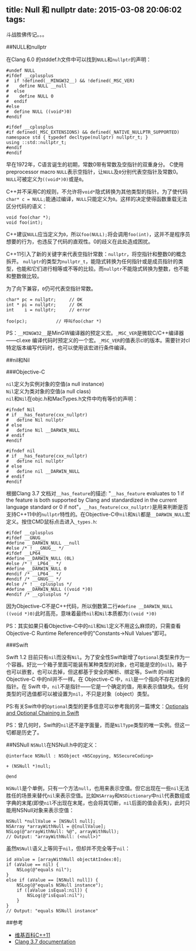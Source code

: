 title: Null 和 nullptr
date: 2015-03-08 20:06:02
tags:
---

斗战胜佛传记。。。  

<!--more-->
##NULL和nullptr

在Clang 6.0 的stddef.h文件中可以找到`NULL`和`nullptr`的声明：

```
#undef NULL
#ifdef __cplusplus
#  if !defined(__MINGW32__) && !defined(_MSC_VER)
#    define NULL __null
#  else
#    define NULL 0
#  endif
#else
#  define NULL ((void*)0)
#endif

#ifdef __cplusplus
#if defined(_MSC_EXTENSIONS) && defined(_NATIVE_NULLPTR_SUPPORTED)
namespace std { typedef decltype(nullptr) nullptr_t; }
using ::std::nullptr_t;
#endif
#endif
```

早在1972年，C语言诞生的初期，常数0带有常数及空指针的双重身分。 C使用preprocessor macro `NULL`表示空指针，让`NULL`及`0`分别代表空指针及常数0。 `NULL`可被定义为`((void*)0)`或是`0`。

C++并不采用C的规则，不允许将`void*`隐式转换为其他类型的指针。为了使代码`char* c = NULL;`能通过编译，`NULL`只能定义为`0`。这样的决定使得函数重载无法区分代码的语义：  

```
void foo(char *);
void foo(int);
```

C++建议`NULL`应当定义为`0`，所以`foo(NULL);`将会调用`foo(int)`，这并不是程序员想要的行为，也违反了代码的直观性。0的歧义在此处造成困扰。

C++11引入了新的关键字来代表空指针常数：`nullptr`，将空指针和整数0的概念拆开。 `nullptr`的类型为`nullptr_t`，能隐式转换为任何指针或是成员指针的类型，也能和它们进行相等或不等的比较。而`nullptr`不能隐式转换为整数，也不能和整数做比较。

为了向下兼容，`0`仍可代表空指针常数。  

```
char* pc = nullptr;     // OK
int * pi = nullptr;     // OK
int    i = nullptr;     // error
 
foo(pc);           // 呼叫foo(char *)
```

PS：`__MINGW32__`是MinGW编译器的预定义宏。`_MSC_VER`是微软C/C++编译器——cl.exe 编译代码时预定义的一个宏。`_MSC_VER`的值表示cl的版本。需要针对cl特定版本编写代码时，也可以使用该宏进行条件编译。


##nil和Nil

###Objective-C

`nil`定义为实例对象的空值(a null instance)  
`Nil`定义为类对象的空值(a null class)  
`nil`和`Nil`在objc.h和MacTypes.h文件中均有等价的声明：  

```
#ifndef Nil
# if __has_feature(cxx_nullptr)
#   define Nil nullptr
# else
#   define Nil __DARWIN_NULL
# endif
#endif

#ifndef nil
# if __has_feature(cxx_nullptr)
#   define nil nullptr
# else
#   define nil __DARWIN_NULL
# endif
#endif
```

根据Clang 3.7 文档对`__has_feature`的描述: "`__has_feature` evaluates to 1 if the feature is both supported by Clang and standardized in the current language standard or 0 if not"，`__has_feature(cxx_nullptr)`是用来判断是否支持C++11中的`nullptr`特性的。在Objective-C中`nil`和`Nil`都是`__DARWIN_NULL`宏定义。按住CMD鼠标点击进入`_types.h`:  

```
#ifdef __cplusplus
#ifdef __GNUG__
#define __DARWIN_NULL __null
#else /* ! __GNUG__ */
#ifdef __LP64__
#define __DARWIN_NULL (0L)
#else /* !__LP64__ */
#define __DARWIN_NULL 0
#endif /* __LP64__ */
#endif /* __GNUG__ */
#else /* ! __cplusplus */
#define __DARWIN_NULL ((void *)0)
#endif /* __cplusplus */
```

因为Objective-C不是C++代码，所以倒数第二行`#define __DARWIN_NULL ((void *)0)`此时高亮，意味着最终`nil`和`Nil`本质都为`((void *)0)`  

PS：其实如果只看Objective-C中的`nil`和`Nil`定义不用这么麻烦的，只需查看Objective-C Runtime Reference中的"Constants->Null Values"即可。  

###Swift

Swift 1.2 目前只有`nil`而没有`Nil`。为了安全性Swift新增了`Optional`类型来作为一个容器。好比一个箱子里面可能装有某种类型的对象，也可能是空的(`nil`)。箱子也可以嵌套，也可以去掉，但这都基于安全的解析、绑定等。Swift 的nil和 Objective-C 中的nil并不一样。在 Objective-C 中，`nil`是一个指向不存在对象的指针。在 Swift 中，`nil`不是指针——它是一个确定的值，用来表示值缺失。任何类型的可选值都可以被设置为`nil`，不只是对象（object）类型。  

PS:有关Swift中的`Optional`类型的更多信息可以参考我的另一篇博文：[Optionals and Optional Chaining in Swift](http://yulingtianxia.com/blog/2014/06/17/optionals-and-optional-chaining-in-swift/#Nil_Coalescing_Operator)  

PS：曾几何时，Swift的`nil`还不是字面量，而是`NilType`类型的唯一实例。但这一切都是历史了。  

##NSNull
`NSNull`在NSNull.h中的定义：  

```
@interface NSNull : NSObject <NSCopying, NSSecureCoding>

+ (NSNull *)null;

@end
```

`NSNull`是个单例，只有一个方法`null`，也用来表示空值。但它出现在一些`nil`无法胜任的场景来替代`nil`来表示空值。比如`NSArray`和`NSDictionary`中`nil`代表数组或字典的末尾(即使`nil`不出现在末尾，也会将其切断，`nil`后面的值会丢失)，此时只能用NSNull对象来表示空值：  

```
NSNull *nullValue = [NSNull null];
NSArray *arrayWithNull = @[nullValue];
NSLog(@"arrayWithNull: %@", arrayWithNull);
// Output: "arrayWithNull: (<null>)"
```

虽然`NSNull`语义上等同于`nil`，但却并不完全等于`nil`：  

```
id aValue = [arrayWithNull objectAtIndex:0];
if (aValue == nil) {
    NSLog(@"equals nil");
}
else if (aValue == [NSNull null]) {
    NSLog(@"equals NSNull instance");
    if ([aValue isEqual:nil]) {
        NSLog(@"isEqual:nil");
    }
}
// Output: "equals NSNull instance"
```


##参考
- [维基百科C++11](http://zh.wikipedia.org/wiki/C%2B%2B11#.E9.80.9A.E7.94.A8.E6.99.BA.E8.83.BD.E6.8C.87.E9.87.9D)
- [Clang 3.7 documentation](http://clang.llvm.org/docs/LanguageExtensions.html#langext-has-feature-back-compat)
